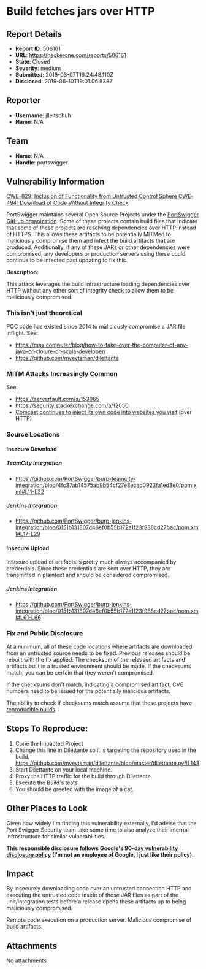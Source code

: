 # Build fetches jars over HTTP

## Report Details
- **Report ID**: 506161
- **URL**: https://hackerone.com/reports/506161
- **State**: Closed
- **Severity**: medium
- **Submitted**: 2019-03-07T16:24:48.110Z
- **Disclosed**: 2019-06-10T19:01:06.838Z

## Reporter
- **Username**: jlleitschuh
- **Name**: N/A

## Team
- **Name**: N/A
- **Handle**: portswigger

## Vulnerability Information
[CWE-829: Inclusion of Functionality from Untrusted Control Sphere](https://cwe.mitre.org/data/definitions/829.html)
[CWE-494: Download of Code Without Integrity Check](https://cwe.mitre.org/data/definitions/494.html)

PortSwigger maintains several Open Source Projects under the [PortSwigger GitHub organization](https://github.com/PortSwigger). Some of these projects contain build files that indicate that some of these projects are resolving dependencies over HTTP instead of HTTPS. This allows these artifacts to be potentially MITMed to maliciously compromise them and infect the build artifacts that are produced. Additionally, if any of these JARs or other dependencies were compromised, any developers or production servers using these could continue to be infected past updating to fix this.

**Description:**

This attack leverages the build infrastructure loading dependencies over HTTP without any other sort of integrity check to allow them to be maliciously compromised.

### This isn't just theoretical
POC code has existed since 2014 to maliciously compromise a JAR file inflight.
See:
* https://max.computer/blog/how-to-take-over-the-computer-of-any-java-or-clojure-or-scala-developer/
* https://github.com/mveytsman/dilettante

### MITM Attacks Increasingly Common
See:
* https://serverfault.com/a/153065
* https://security.stackexchange.com/a/12050
* [Comcast continues to inject its own code into websites you visit](https://thenextweb.com/insights/2017/12/11/comcast-continues-to-inject-its-own-code-into-websites-you-visit/#) (over HTTP)

### Source Locations

#### Insecure Download

##### TeamCity Integration
- https://github.com/PortSwigger/burp-teamcity-integration/blob/4fc37ab14575ab9b54cf27e8ecac0923fa1ed3e0/pom.xml#L11-L22

##### Jenkins Integration

- https://github.com/PortSwigger/burp-jenkins-integration/blob/0151b131807d46ef0b55b172a1f23f988cd27bac/pom.xml#L17-L29

#### Insecure Upload

Insecure upload of artifacts is pretty much always accompanied by credentials. Since these credentials are sent over HTTP, they are transmitted in plaintext and should be considered compromised.

##### Jenkins Integration
 - https://github.com/PortSwigger/burp-jenkins-integration/blob/0151b131807d46ef0b55b172a1f23f988cd27bac/pom.xml#L61-L66

### Fix and Public Disclosure

At a minimum, all of these code locations where artifacts are downloaded from an untrusted source needs to be fixed. Previous releases should be rebuilt with the fix applied. The checksum of the released artifacts and artifacts built in a trusted environment should be made. If the checksums match, you can be certain that they weren't compromised.

If the checksums don't match, indicating a compromised artifact, CVE numbers need to be issued for the potentially malicious artifacts.

The ability to check if checksums match assume that these projects have [reproducible builds](https://en.wikipedia.org/wiki/Reproducible_builds).

## Steps To Reproduce:

  1. Cone the Impacted Project
  2. Change this line in Dilettante so it is targeting the repository used in the build.
       https://github.com/mveytsman/dilettante/blob/master/dilettante.py#L143
  3. Start Dilettante on your local machine.
  4. Proxy the HTTP traffic for the build through Dilettante
  5. Execute the Build's tests.
  6. You should be greeted with the image of a cat.


## Other Places to Look

Given how widely I'm finding this vulnerability externally, I'd advise that the Port Swigger Security team take some time to also analyze their internal infrastructure for similar vulnerabilities.

**This responsible disclosure follows [Google's 90-day vulnerability disclosure policy](https://www.google.com/about/appsecurity/) (I'm not an employee of Google, I just like their policy).**

## Impact

By insecurely downloading code over an untrusted connection HTTP and executing the untrusted code inside of these JAR files as part of the unit/integration tests before a release opens these artifacts up to being maliciously compromised.

Remote code execution on a production server. Malicious compromise of build artifacts.

## Attachments
No attachments
